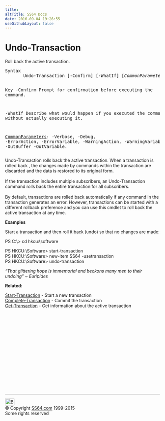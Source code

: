 ```yaml
---
title:
altTitle: SS64 Docs
date: 2016-09-04 19:26:55
useGithubLayout: false
---
```

<!-- #BeginLibraryItem "/Library/head_ps.lbi" --><!-- #EndLibraryItem --><h1>Undo-Transaction</h1> 
<p>Roll back the active transaction.</p>
<pre>Syntax
       Undo-Transaction [-Confirm] [-WhatIf] [<i>CommonParameters</i>]

Key
   -Confirm
       Prompt for confirmation before executing the command.

   -WhatIf
       Describe what would happen if you executed the command without actually executing it.

   <a href="common.html">CommonParameters</a>:
       -Verbose, -Debug, -ErrorAction, -ErrorVariable, -WarningAction, -WarningVariable,
       -OutBuffer -OutVariable.</pre>
<p>
  Undo-Transaction  rolls back the active transaction. When a transaction is rolled back , the changes made by  commands within the transaction are discarded and the data is restored to its original form.<br>
<br>
If the transaction includes multiple subscribers, an Undo-Transaction command rolls back the entire transaction for
all subscribers.<br>
<br>
By default, transactions are rolled back automatically if any command in the transaction generates an error. However, transactions can be started with a different rollback preference and you can use this cmdlet to roll back the active transaction at any time. </p>
<p><b>Examples</b></p>
<p>Start a transaction and then roll it back (undo) so that no changes are made:</p>
<p><span class="code">PS C:\&gt; cd hkcu:\software<br>

PS HKCU:\Software&gt; start-transaction<br>
PS HKCU:\Software&gt; new-item SS64 -usetransaction<br>
PS HKCU:\Software&gt; undo-transaction</span></p>
<p class="quote"><i>“That glittering hope is immemorial and beckons many men to their undoing” ~ Euripides</i></p>
<p><b>Related:</b></p>
<p> <a href="start-transaction.html">Start-Transaction</a>        - Start a new transaction 
<a href="complete-transaction.html"><br>
Complete-Transaction</a> - Commit the transaction<br> 
<a href="get-transaction.html">Get-Transaction</a> - Get information about the active transaction</p><!-- #BeginLibraryItem "/Library/foot_ps.lbi" --><p><script async="" src="//pagead2.googlesyndication.com/pagead/js/adsbygoogle.js"></script>
<!-- PowerShell300 -->
<ins class="adsbygoogle" style="display:inline-block;width:300px;height:250px" data-ad-client="ca-pub-6140977852749469" data-ad-slot="6253539900"></ins>
<script>
(adsbygoogle = window.adsbygoogle || []).push({});
</script></p>
<hr>
<div id="bl" class="footer"><a href="#"><img src="../images/top.png" width="30" height="22" alt="Back to the Top"></a></div>
<div id="br" class="footer, tagline">© Copyright <a href="http://ss64.com/">SS64.com</a> 1999-2015<br>
Some rights reserved</div><!-- #EndLibraryItem -->

